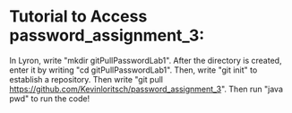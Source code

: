 # Tutorial to Access password_assignment_3:

In Lyron, write "mkdir gitPullPasswordLab1". After the directory is created, enter it by writing "cd gitPullPasswordLab1". Then, write "git init" to establish a repository. Then write "git pull https://github.com/Kevinloritsch/password_assignment_3". Then run "java pwd" to run the code!
